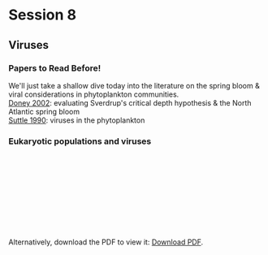 # Session 8
## Viruses

<div class="panel panel-primary">
  <div class="panel-heading">
    <h3 class="panel-title">Papers to Read Before!</h3>
  </div>
  <div class="panel-body">
      We'll just take a shallow dive today into the literature on the spring bloom & viral considerations in phytoplankton communities.<br>
      <a href="https://2021-phyto-phys.readthedocs.io/en/latest/_static/doney2002.pdf">Doney 2002</a>: evaluating Sverdrup's critical depth hypothesis & the North Atlantic spring bloom<br>
      <a href="https://2021-phyto-phys.readthedocs.io/en/latest/_static/suttle1990.pdf">Suttle 1990</a>: viruses in the phytoplankton
  </div>
</div>

### Eukaryotic populations and viruses

<object data="https://2021-phyto-phys.readthedocs.io/en/latest/_static/thomas2011.pdf" type="application/pdf" width="700px" height="700px">
    <embed src="https://2021-phyto-phys.readthedocs.io/en/latest/_static/thomas2011.pdf">
        <p>Alternatively, download the PDF to view it: <a href="https://2021-phyto-phys.readthedocs.io/en/latest/_static/thomas2011.pdf">Download PDF</a>.</p>
    </embed>
</object>
